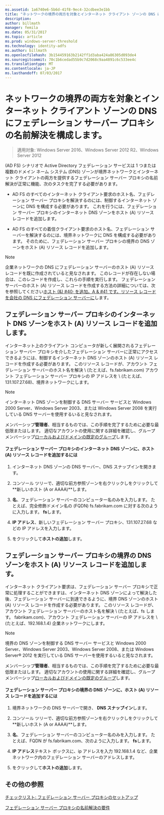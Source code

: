 ```yaml
---
ms.assetid: 1a6740e6-5b6d-41f8-9ec4-32cdbee3e1bb
title: "ネットワークの境界の両方を対象とインターネット クライアント ゾーンの DNS にフェデレーション サーバー プロキシの名前解決を構成します。"
description: 
author: billmath
manager: femila
ms.date: 05/31/2017
ms.topic: article
ms.prod: windows-server-threshold
ms.technology: identity-adfs
ms.author: billmath
ms.openlocfilehash: 3b154459163b2142ff1d3aba424a86305d093de4
ms.sourcegitcommit: 70c1b6cedad55b9c7d2068c9aa4891c6c533ee4c
ms.translationtype: MT
ms.contentlocale: ja-JP
ms.lasthandoff: 07/03/2017
---
```

# <a name="configure-name-resolution-for-a-federation-server-proxy-in-a-dns-zone-that-serves-both-the-perimeter-network-and-internet-clients"></a>ネットワークの境界の両方を対象とインターネット クライアント ゾーンの DNS にフェデレーション サーバー プロキシの名前解決を構成します。

>適用対象: Windows Server 2016、Windows Server 2012 R2、Windows Server 2012

\(AD FS\) シナリオで Active Directory フェデレーション サービスは 1 つまたは複数のドメイン ネーム システム \(DNS\) ゾーンが境界ネットワークとインターネット クライアントの両方を提供するフェデレーション サーバー プロキシの名前解決が正常に機能、次のタスクを完了する必要があります。  
  
-   AD FS のすべてのインターネット クライアント要求のホスト名、フェデレーション サーバー プロキシを解決するのには、制御するインターネット ゾーンに DNS を構成する必要があります。 これを行うには、フェデレーション サーバー プロキシのインターネット DNS ゾーンをホスト \(A\) リソース レコードを追加します。  
  
-   AD FS のすべての着信クライアント要求のホスト名、フェデレーション サーバーを解決するのには、境界ネットワークに DNS を構成する必要があります。 そのために、フェデレーション サーバー プロキシの境界の DNS ゾーンをホスト \(A\) リソース レコードを追加します。  
  
> [!NOTE]  
> 企業ネットワークの DNS にフェデレーション サーバーのホスト \(A\) リソース レコードを既に作成されていると見なされます。 このレコードが存在しない場合は、このレコードを作成し、これらの手順を実行します。 フェデレーション サーバーのホスト \(A\) リソース レコードを作成する方法の詳細については、次を参照してください[ホスト (&) #40; を追加。A & #41 です。リソース レコードを会社の DNS にフェデレーション サーバーに](Add-a-Host--A--Resource-Record-to-Corporate-DNS-for-a-Federation-Server.md)します。  
  
## <a name="add-a-host-a-resource-record-to-the-internet-dns-zone-for-a-federation-server-proxy"></a>フェデレーション サーバー プロキシのインターネット DNS ゾーンをホスト \(A\) リソース レコードを追加します。  
インターネット上のクライアント コンピュータが新しく展開されるフェデレーション サーバー プロキシを介したフェデレーション サーバーに正常にアクセスできるようには、制御するインターネット DNS ゾーンのホスト \(A\) リソース レコードを作成する必要があります。 このリソース レコードが、アカウント フェデレーション サーバーのホスト名を解決 \ (たとえば、fs.fabrikam.com\) アカウント フェデレーション サーバー プロキシの IP アドレスを \ (たとえば、131.107.27.68\)、境界ネットワークにします。  
  
> [!NOTE]  
> インターネット DNS ゾーンを制御する DNS サーバー サービスと Windows 2000 Server、Windows Server 2003、または Windows Server 2008 を実行している DNS サーバーを使用するいると見なされます。  
  
メンバーシップ**管理者**、相当するものでは、この手順を完了するために必要な最低限またはします。  適切なアカウントの使用に関する詳細を確認し、グループ メンバーシップ[ローカルおよびドメインの既定のグループ](http://go.microsoft.com/fwlink/?LinkId=83477)します。   
  
#### <a name="to-add-a-host-a-resource-record-to-the-internet-dns-zone-for-a-federation-server-proxy"></a>フェデレーション サーバー プロキシのインターネット DNS ゾーンに、ホスト \(A\) リソース レコードを追加するには  
  
1.  インターネット DNS ゾーンの DNS サーバー、DNS スナップインを開きます。  
  
2.  コンソール ツリーで、適切な前方参照ゾーンを右クリックしをクリックして**新しいホスト \(A or AAAA\)**します。  
  
3.  **名**、フェデレーション サーバーのコンピューター名のみを入力します。 たとえば、完全修飾ドメイン名の \(FQDN\) fs.fabrikam.com に対する次のように入力します。 **fs**します。  
  
4.  **IP アドレス**、新しいフェデレーション サーバー プロキシ、131.107.27.68 などの IP アドレスを入力します。  
  
5.  をクリックして**ホストの追加**します。  
  
## <a name="add-a-host-a-resource-record-to-the-perimeter-dns-zone-for-a-federation-server-proxy"></a>フェデレーション サーバー プロキシの境界の DNS ゾーンをホスト \(A\) リソース レコードを追加します。  
インターネット クライアント要求は、フェデレーション サーバー プロキシで正常に処理することができますは、インターネット DNS ゾーンによって解決した後、フェデレーション サーバーに到達できるように、境界 DNS ゾーンのホスト \(A\) リソース レコードを作成する必要があります。 このリソース レコードが、アカウント フェデレーション サーバーのホスト名を解決 \ (たとえば、fs します。 fabrikam.com\)、アカウント フェデレーション サーバーの IP アドレスを \ (たとえば、192.168.1.4\) 企業ネットワークにします。  
  
> [!NOTE]  
> 境界の DNS ゾーンを制御する DNS サーバー サービスと Windows 2000 Server、Windows Server 2003、Windows Server 2008、または Windows Server® 2012 を実行している DNS サーバーを使用するいると見なされます。  
  
メンバーシップ**管理者**、相当するものでは、この手順を完了するために必要な最低限またはします。  適切なアカウントの使用に関する詳細を確認し、グループ メンバーシップ[ローカルおよびドメインの既定のグループ](http://go.microsoft.com/fwlink/?LinkId=83477)します。   
  
#### <a name="to-add-a-host-a-resource-record-to-the-perimeter-dns-zone-for-a-federation-server-proxy"></a>フェデレーション サーバー プロキシの境界の DNS ゾーンに、ホスト \(A\) リソース レコードを追加するには  
  
1.  境界ネットワークの DNS サーバーで開き、 **DNS スナップイン**します。  
  
2.  コンソール ツリーで、適切な前方参照ゾーンを右クリックしをクリックして**新しいホスト \(A or AAAA\)**します。  
  
3.  **名**、フェデレーション サーバーのコンピューター名のみを入力します。 たとえば、FQDN が fs.fabrikam.com、次のように入力します。 **fs**します。  
  
4.  **IP アドレス**テキスト ボックスに、ip アドレスを入力 192.168.1.4 など、企業ネットワーク内のフェデレーション サーバーのアドレスします。  
  
5.  をクリックして**ホストの追加**します。  
  
## <a name="additional-references"></a>その他の参照  
[チェックリスト: フェデレーション サーバー プロキシのセットアップ](Checklist--Setting-Up-a-Federation-Server-Proxy.md)  
  
[フェデレーション サーバー プロキシの名前解決の要件](https://technet.microsoft.com/library/dd807055.aspx)  
  

